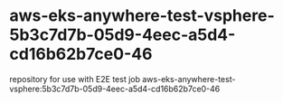 # aws-eks-anywhere-test-vsphere-5b3c7d7b-05d9-4eec-a5d4-cd16b62b7ce0-46
repository for use with E2E test job aws-eks-anywhere-test-vsphere:5b3c7d7b-05d9-4eec-a5d4-cd16b62b7ce0-46
